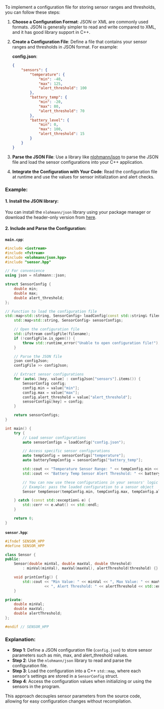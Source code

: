 To implement a configuration file for storing sensor ranges and thresholds, you can follow these steps:

1. **Choose a Configuration Format**: JSON or XML are commonly used formats. JSON is generally simpler to read and write compared to XML, and it has good library support in C++.

2. **Create a Configuration File**: Define a file that contains your sensor ranges and thresholds in JSON format. For example:

   **config.json**:
   ```json
   {
       "sensors": {
           "temperature": {
               "min": -40,
               "max": 125,
               "alert_threshold": 100
           },
           "battery_temp": {
               "min": -20,
               "max": 80,
               "alert_threshold": 70
           },
           "battery_level": {
               "min": 0,
               "max": 100,
               "alert_threshold": 15
           }
       }
   }
   ```

3. **Parse the JSON File**: Use a library like [nlohmann/json](https://github.com/nlohmann/json) to parse the JSON file and load the sensor configurations into your C++ application.

4. **Integrate the Configuration with Your Code**: Read the configuration file at runtime and use the values for sensor initialization and alert checks.

### Example:

#### 1. **Install the JSON library**:
You can install the `nlohmann/json` library using your package manager or download the header-only version from [here](https://github.com/nlohmann/json/releases).

#### 2. **Include and Parse the Configuration**:

**`main.cpp`**:
```cpp
#include <iostream>
#include <fstream>
#include <nlohmann/json.hpp>
#include "sensor.hpp"

// For convenience
using json = nlohmann::json;

struct SensorConfig {
    double min;
    double max;
    double alert_threshold;
};

// Function to load the configuration file
std::map<std::string, SensorConfig> loadConfig(const std::string& filename) {
    std::map<std::string, SensorConfig> sensorConfigs;

    // Open the configuration file
    std::ifstream configFile(filename);
    if (!configFile.is_open()) {
        throw std::runtime_error("Unable to open configuration file!");
    }

    // Parse the JSON file
    json configJson;
    configFile >> configJson;

    // Extract sensor configurations
    for (auto& [key, value] : configJson["sensors"].items()) {
        SensorConfig config;
        config.min = value["min"];
        config.max = value["max"];
        config.alert_threshold = value["alert_threshold"];
        sensorConfigs[key] = config;
    }

    return sensorConfigs;
}

int main() {
    try {
        // Load sensor configurations
        auto sensorConfigs = loadConfig("config.json");

        // Access specific sensor configurations
        auto tempConfig = sensorConfigs["temperature"];
        auto batteryTempConfig = sensorConfigs["battery_temp"];

        std::cout << "Temperature Sensor Range: " << tempConfig.min << " - " << tempConfig.max << std::endl;
        std::cout << "Battery Temp Sensor Alert Threshold: " << batteryTempConfig.alert_threshold << std::endl;

        // You can now use these configurations in your sensors' logic
        // Example: pass the loaded configuration to a sensor object
        Sensor tempSensor(tempConfig.min, tempConfig.max, tempConfig.alert_threshold);

    } catch (const std::exception& e) {
        std::cerr << e.what() << std::endl;
    }

    return 0;
}
```

**`sensor.hpp`**:
```cpp
#ifndef SENSOR_HPP
#define SENSOR_HPP

class Sensor {
public:
    Sensor(double minVal, double maxVal, double threshold)
        : minVal(minVal), maxVal(maxVal), alertThreshold(threshold) {}

    void printConfig() {
        std::cout << "Min Value: " << minVal << ", Max Value: " << maxVal 
                  << ", Alert Threshold: " << alertThreshold << std::endl;
    }

private:
    double minVal;
    double maxVal;
    double alertThreshold;
};

#endif // SENSOR_HPP
```

### Explanation:
- **Step 1**: Define a JSON configuration file (`config.json`) to store sensor parameters such as min, max, and alert_threshold values.
- **Step 2**: Use the `nlohmann/json` library to read and parse the configuration file.
- **Step 3**: Load the configuration into a C++ `std::map`, where each sensor's settings are stored in a `SensorConfig` struct.
- **Step 4**: Access the configuration values when initializing or using the sensors in the program.

This approach decouples sensor parameters from the source code, allowing for easy configuration changes without recompilation.
